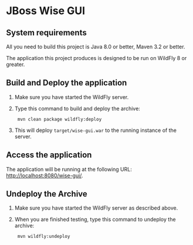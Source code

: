 JBoss Wise GUI
==================================================================

System requirements
-------------------

All you need to build this project is Java 8.0 or better, Maven 3.2 or better.

The application this project produces is designed to be run on WildFly 8 or greater. 

Build and Deploy the application
--------------------------------

1. Make sure you have started the WildFly server.
2. Type this command to build and deploy the archive:

        mvn clean package wildfly:deploy

3. This will deploy `target/wise-gui.war` to the running instance of the server.


Access the application 
----------------------

The application will be running at the following URL:  <http://localhost:8080/wise-gui/>.


Undeploy the Archive
--------------------

1. Make sure you have started the WildFly server as described above.
2. When you are finished testing, type this command to undeploy the archive:

        mvn wildfly:undeploy
